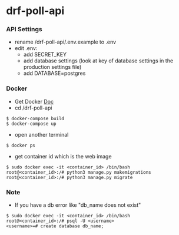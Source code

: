 # drf-poll-api


### API Settings
- rename /drf-poll-api/.env.example to .env
- edit .env:
  - add SECRET_KEY
  - add database settings (look at key of database settings in the production settings file)
  - add DATABASE=postgres

### Docker
* Get Docker [Doc](https://docs.docker.com/get-docker/)
* cd /drf-poll-api

```console
$ docker-compose build
$ docker-compose up
```
* open another terminal

```console
$ docker ps
```
* get container id which is the web image

```console
$ sudo docker exec -it <container_id> /bin/bash
root@<container_id>:/# python3 manage.py makemigrations
root@<container_id>:/# python3 manage.py migrate
```

### Note
* If you have a db error like "db_name does not exist"

```console
$ sudo docker exec -it <container_id> /bin/bash
root@<container_id>:/# psql -U <username>
<username>=# create database db_name;
```
